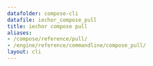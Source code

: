 ```yaml
---
datafolder: compose-cli
datafile: iechor_compose_pull
title: iechor compose pull
aliases:
- /compose/reference/pull/
- /engine/reference/commandline/compose_pull/
layout: cli
---
```


<!--
Sorry, but the contents of this page are automatically generated from
iEchor's source code. If you want to suggest a change to the text that appears
here, you'll need to find the string by searching this repo:
https://github.com/iechor/compose
-->
